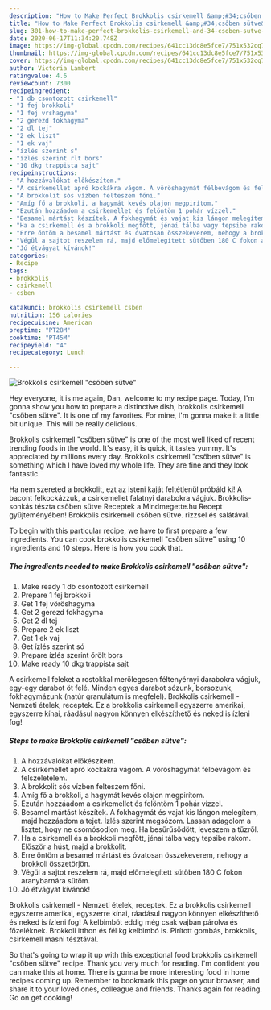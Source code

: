 ```yaml
---
description: "How to Make Perfect Brokkolis csirkemell &amp;#34;csőben sütve&amp;#34;"
title: "How to Make Perfect Brokkolis csirkemell &amp;#34;csőben sütve&amp;#34;"
slug: 301-how-to-make-perfect-brokkolis-csirkemell-and-34-csoben-sutve-and-34
date: 2020-06-17T11:34:20.748Z
image: https://img-global.cpcdn.com/recipes/641cc13dc8e5fce7/751x532cq70/brokkolis-csirkemell-csoben-sutve-recept-foto.jpg
thumbnail: https://img-global.cpcdn.com/recipes/641cc13dc8e5fce7/751x532cq70/brokkolis-csirkemell-csoben-sutve-recept-foto.jpg
cover: https://img-global.cpcdn.com/recipes/641cc13dc8e5fce7/751x532cq70/brokkolis-csirkemell-csoben-sutve-recept-foto.jpg
author: Victoria Lambert
ratingvalue: 4.6
reviewcount: 7300
recipeingredient:
- "1 db csontozott csirkemell"
- "1 fej brokkoli"
- "1 fej vrshagyma"
- "2 gerezd fokhagyma"
- "2 dl tej"
- "2 ek liszt"
- "1 ek vaj"
- "ízlés szerint s"
- "ízlés szerint rlt bors"
- "10 dkg trappista sajt"
recipeinstructions:
- "A hozzávalókat előkészítem."
- "A csirkemellet apró kockákra vágom. A vöröshagymát félbevágom és felszeletelem."
- "A brokkolit sós vízben felteszem főni."
- "Amíg fő a brokkoli, a hagymát kevés olajon megpirítom."
- "Ezután hozzáadom a csirkemellet és felöntöm 1 pohár vízzel."
- "Besamel mártást készítek. A fokhagymát és vajat kis lángon melegítem, majd hozzáadom a tejet. Ízlés szerint megsózom. Lassan adagolom a lisztet, hogy ne csomósodjon meg. Ha besűrűsödött, leveszem a tűzről."
- "Ha a csirkemell és a brokkoli megfőtt, jénai tálba vagy tepsibe rakom. Először a húst, majd a brokkolit."
- "Erre öntöm a besamel mártást és óvatosan összekeverem, nehogy a brokkoli összetörjön."
- "Végül a sajtot reszelem rá, majd előmelegített sütőben 180 C fokon aranybarnára sütöm."
- "Jó étvágyat kívánok!"
categories:
- Recipe
tags:
- brokkolis
- csirkemell
- csben

katakunci: brokkolis csirkemell csben 
nutrition: 156 calories
recipecuisine: American
preptime: "PT28M"
cooktime: "PT45M"
recipeyield: "4"
recipecategory: Lunch

---
```



![Brokkolis csirkemell &#34;csőben sütve&#34;](https://img-global.cpcdn.com/recipes/641cc13dc8e5fce7/751x532cq70/brokkolis-csirkemell-csoben-sutve-recept-foto.jpg)

Hey everyone, it is me again, Dan, welcome to my recipe page. Today, I'm gonna show you how to prepare a distinctive dish, brokkolis csirkemell &#34;csőben sütve&#34;. It is one of my favorites. For mine, I'm gonna make it a little bit unique. This will be really delicious.

Brokkolis csirkemell &#34;csőben sütve&#34; is one of the most well liked of recent trending foods in the world. It's easy, it is quick, it tastes yummy. It's appreciated by millions every day. Brokkolis csirkemell &#34;csőben sütve&#34; is something which I have loved my whole life. They are fine and they look fantastic.

Ha nem szereted a brokkolit, ezt az isteni kaját feltétlenül próbáld ki! A bacont felkockázzuk, a csirkemellet falatnyi darabokra vágjuk. Brokkolis-sonkás tészta csőben sütve Receptek a Mindmegette.hu Recept gyűjteményében! Brokkolis csirkemell csőben sütve. rizzsel és salátával.


To begin with this particular recipe, we have to first prepare a few ingredients. You can cook brokkolis csirkemell &#34;csőben sütve&#34; using 10 ingredients and 10 steps. Here is how you cook that.

<!--inarticleads1-->

##### The ingredients needed to make Brokkolis csirkemell &#34;csőben sütve&#34;:

1. Make ready 1 db csontozott csirkemell
1. Prepare 1 fej brokkoli
1. Get 1 fej vöröshagyma
1. Get 2 gerezd fokhagyma
1. Get 2 dl tej
1. Prepare 2 ek liszt
1. Get 1 ek vaj
1. Get ízlés szerint só
1. Prepare ízlés szerint őrölt bors
1. Make ready 10 dkg trappista sajt


A csirkemell feleket a rostokkal merőlegesen féltenyérnyi darabokra vágjuk, egy-egy darabot öt felé. Minden egyes darabot sózunk, borsozunk, fokhagymázunk (natúr granulátum is megfelel). Brokkolis csirkemell - Nemzeti ételek, receptek. Ez a brokkolis csirkemell egyszerre amerikai, egyszerre kínai, ráadásul nagyon könnyen elkészíthető és neked is ízleni fog! 

<!--inarticleads2-->

##### Steps to make Brokkolis csirkemell &#34;csőben sütve&#34;:

1. A hozzávalókat előkészítem.
1. A csirkemellet apró kockákra vágom. A vöröshagymát félbevágom és felszeletelem.
1. A brokkolit sós vízben felteszem főni.
1. Amíg fő a brokkoli, a hagymát kevés olajon megpirítom.
1. Ezután hozzáadom a csirkemellet és felöntöm 1 pohár vízzel.
1. Besamel mártást készítek. A fokhagymát és vajat kis lángon melegítem, majd hozzáadom a tejet. Ízlés szerint megsózom. Lassan adagolom a lisztet, hogy ne csomósodjon meg. Ha besűrűsödött, leveszem a tűzről.
1. Ha a csirkemell és a brokkoli megfőtt, jénai tálba vagy tepsibe rakom. Először a húst, majd a brokkolit.
1. Erre öntöm a besamel mártást és óvatosan összekeverem, nehogy a brokkoli összetörjön.
1. Végül a sajtot reszelem rá, majd előmelegített sütőben 180 C fokon aranybarnára sütöm.
1. Jó étvágyat kívánok!


Brokkolis csirkemell - Nemzeti ételek, receptek. Ez a brokkolis csirkemell egyszerre amerikai, egyszerre kínai, ráadásul nagyon könnyen elkészíthető és neked is ízleni fog! A kelbimbót eddig még csak vajban párolva és főzeléknek. Brokkoli itthon és fél kg kelbimbó is. Pirított gombás, brokkolis, csirkemell masni tésztával. 

So that's going to wrap it up with this exceptional food brokkolis csirkemell &#34;csőben sütve&#34; recipe. Thank you very much for reading. I'm confident you can make this at home. There is gonna be more interesting food in home recipes coming up. Remember to bookmark this page on your browser, and share it to your loved ones, colleague and friends. Thanks again for reading. Go on get cooking!
